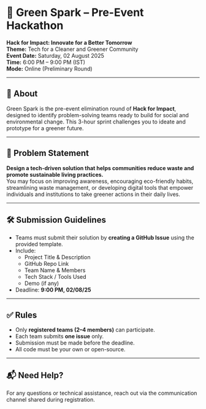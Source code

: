 # 🌱 Green Spark – Pre-Event Hackathon  
**Hack for Impact: Innovate for a Better Tomorrow**  
**Theme:** Tech for a Cleaner and Greener Community  
**Event Date:** Saturday, 02 August 2025  
**Time:** 6:00 PM – 9:00 PM (IST)  
**Mode:** Online (Preliminary Round)

---

## 📘 About  
Green Spark is the pre-event elimination round of **Hack for Impact**, designed to identify problem-solving teams ready to build for social and environmental change. This 3-hour sprint challenges you to ideate and prototype for a greener future.

---

## 🧩 Problem Statement  
**Design a tech-driven solution that helps communities reduce waste and promote sustainable living practices.**  
You may focus on improving awareness, encouraging eco-friendly habits, streamlining waste management, or developing digital tools that empower individuals and institutions to take greener actions in their daily lives.

---

## 🛠️ Submission Guidelines  
- Teams must submit their solution by **creating a GitHub Issue** using the provided template.
- Include:
  - Project Title & Description  
  - GitHub Repo Link  
  - Team Name & Members  
  - Tech Stack / Tools Used  
  - Demo (if any)  
- Deadline: **9:00 PM, 02/08/25**

---

## ✅ Rules  
- Only **registered teams (2–4 members)** can participate.  
- Each team submits **one issue** only.  
- Submission must be made before the deadline.  
- All code must be your own or open-source.

---

## 📬 Need Help?  
For any questions or technical assistance, reach out via the communication channel shared during registration.
